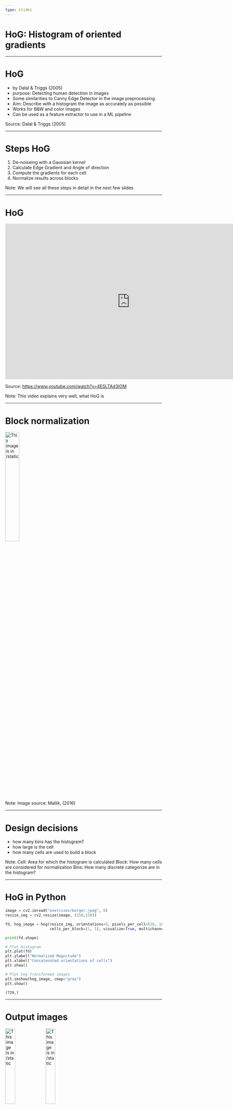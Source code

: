 ```yaml
---
type: slides
---
```


# HoG: Histogram of oriented gradients

---

# HoG

- by Dalal & Triggs (2005)
- purpose: Detecting human detection in images
- Some similarities to Canny Edge Detector in the image preprocessing
- Aim: Describe with a histogram the image as accurately as possible
- Works for B&W and color images
- Can be used as a feature extractor to use in a ML pipeline

Source: Dalal & Triggs (2005)

---

# Steps HoG
1. De-noiseing with a Gaussian kernel
2. Calculate Edge Gradient and Angle of direction
3. Compute the gradients for each cell
4. Normalize results across blocks

Note: We will see all these steps in detail in the next few slides

---

# HoG

<html>
<iframe width="800" height="500" src="https://www.youtube.com/embed/4ESLTAd3IOM" frameborder="0" allow="accelerometer; autoplay; encrypted-media; gyroscope; picture-in-picture" allowfullscreen></iframe>
</html>

Source: https://www.youtube.com/watch?v=4ESLTAd3IOM

Note: This video explains very well, what HoG is

---

# Block normalization

<img src="vl1/hog-16x16-block-normalization.gif" alt="This image is in /static" width="30%">

Note:
Image source: Mallik, (2016)

--- 


# Design decisions

- how many bins has the histogram?
- how large is the cell
- how many cells are used to build a block 


Note: Cell: Area for which the histogram is calculated
Block: How many cells are considered for normalization
Bins: How many discrete categorize are in the histogram?

---

# HoG in Python

```python
image = cv2.imread("exercises/burger.jpeg", 0)
resize_img = cv2.resize(image, (150,150))

fd, hog_image = hog(resize_img, orientations=9, pixels_per_cell=(16, 16),
                    cells_per_block=(1, 1), visualize=True, multichannel=False)

print(fd.shape)

# Plot histogram
plt.plot(fd)
plt.ylabel("Normalized Magnitude")
plt.xlabel("Concatenated orientations of cells")
plt.show()

# Plot hog transformed images
plt.imshow(hog_image, cmap="gray")
plt.show()

```

```out
(729,)
```

---


# Output images 

<img src="vl1/histogram.png" alt="This image is in /static" width="25%">

<img src="vl1/burger_hog.png" alt="This image is in /static" width="25%">

---

<html>
<list>
    <li>
    Dalal, N., & Triggs, B. (2005). Histograms of oriented gradients for human detection. In 2005 IEEE 
        computer society conference on computer vision and pattern recognition (CVPR'05) (Vol. 1, pp. 886-893). 
        IEEE.
    </li>
    <li>
    	Malkik, S. (2016). Histogram of Oriented Gradients. Retrieved from: https://www.learnopencv.com/histogram-of-oriented-gradients/
    </li>
    <li>
      Scikit-image (2020). Histogram of Oriented Gradients. Last access, 22.02.2020: https://scikit-image.org/docs/dev/auto_examples/features_detection/plot_hog.html   
    </li>
</list>

</html>

---

# Let's do some coding ... 